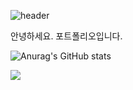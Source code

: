 ![header](https://capsule-render.vercel.app/api?type=wave&color=auto&height=300&section=header&text=capsule%20render&fontSize=90)


안녕하세요. 포트폴리오입니다.

![Anurag's GitHub stats](https://github-readme-stats.vercel.app/api?username=ddQvQbb&show_icons=true&theme=radical)

<img src="https://img.shields.io/badge/Python-3766AB?style=flat-square&logo=Python&logoColor=white"/></a>

